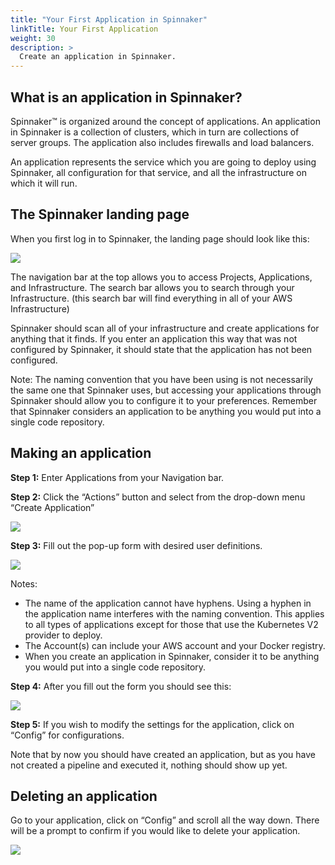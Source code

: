 ```yaml
---
title: "Your First Application in Spinnaker"
linkTitle: Your First Application
weight: 30
description: >
  Create an application in Spinnaker.
---
```


## What is an application in Spinnaker?

Spinnaker™ is organized around the concept of applications. An application in Spinnaker is a collection of clusters, which in turn are collections of server groups. The application also includes firewalls and load balancers.

An application represents the service which you are going to deploy using Spinnaker, all configuration for that service, and all the infrastructure on which it will run.

## The Spinnaker landing page

When you first log in to Spinnaker, the landing page should look like this:

![](/images/Image-2017-03-24-at-3.15.34-PM.png)

The navigation bar at the top allows you to access Projects, Applications, and
Infrastructure. The search bar allows you to search through your Infrastructure.
(this search bar will find everything in all of your AWS Infrastructure)

Spinnaker should scan all of your infrastructure and create applications for
anything that it finds. If you enter an application this way that was not
configured by Spinnaker, it should state that the application has not been
configured.

Note: The naming convention that you have been using is not necessarily the same one that Spinnaker uses, but accessing your applications through Spinnaker should allow you to configure it to your preferences.
Remember that Spinnaker considers an application to be anything you would put into a single code repository.


## Making an application

**Step 1:** Enter Applications from your Navigation bar.

**Step 2:** Click the “Actions” button and select from the drop-down menu “Create Application”

![](/images/Image-2017-03-24-at-3.20.41-PM.png)

**Step 3:** Fill out the pop-up form with desired user definitions.

![](/images/Image-2017-03-24-at-3.22.30-PM.png)

Notes:
-  The name of the application cannot have hyphens. Using a hyphen in the application name interferes with the naming convention. This applies to all types of applications except for those that use the Kubernetes V2 provider to deploy.
- The Account(s) can include your AWS account and your Docker registry.
- When you create an application in Spinnaker, consider it to be anything you would put into a single code repository.

**Step 4:** After you fill out the form you should see this:

![](/images/Image-2017-03-24-at-3.26.40-PM.png)

**Step 5:** If you wish to modify the settings for the application, click on “Config” for configurations.

Note that by now you should have created an application, but as you have not created a pipeline and executed it, nothing should show up yet.


## Deleting an application

Go to your application, click on “Config” and scroll all the way down. There will be a prompt to confirm if you would like to delete your application.

![](/images/Image-2017-03-24-at-3.28.14-PM.png)
